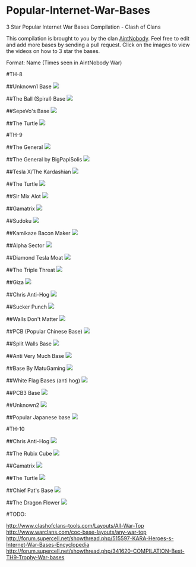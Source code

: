 # Popular-Internet-War-Bases
3 Star Popular Internet War Bases Compilation - Clash of Clans

This compilation is brought to you by the clan [AintNobody](https://docs.google.com/document/d/1RW2IQxHw-8TYP7lvcIQM0SklZIiN4wDMy8BSO6MmiD0/). Feel free to edit and add more bases by sending a pull request. Click on the images to view the videos on how to 3 star the bases.

Format: Name (Times seen in AintNobody War)

#TH-8

##Unknown1 Base
<a href="./TH8/Unknown1%20Base.md">![](http://www.onehiveclan.com/uploads/2/8/8/6/28864503/7399598_orig.png)</a>

##The Ball (Spiral) Base
<a href="./TH8/The%20Ball%20(Spiral)%20Base.md">![](http://www.onehiveclan.com/uploads/2/8/8/6/28864503/3903397_orig.png)</a>

##SepeVo's Base
<a href="./TH8/SepeVo's%20Base.md">![](http://www.onehiveclan.com/uploads/2/8/8/6/28864503/2581270_orig.png)</a>

##The Turtle
<a href="./TH8/The%20Turtle.md">![](http://www.gadihh.com/uploads/4/6/9/1/46913929/1429731520.png)</a>

#TH-9

##The General
<a href="./TH9/The%20General.md">![](http://www.onehiveclan.com/uploads/2/8/8/6/28864503/3320575_orig.png)</a>

##The General by BigPapiSolis
<a href="./TH9/The%20General%20by%20BigPapiSolis.md">![](http://www.onehiveclan.com/uploads/2/8/8/6/28864503/5515596_orig.png)</a>

##Tesla X/The Kardashian
<a href="./TH9/Tesla-X,%20The%20Kardashian.md">![](http://www.onehiveclan.com/uploads/2/8/8/6/28864503/7759018_orig.png)</a>

##The Turtle
<a href="./TH9/The%20Turtle.md">![](http://www.onehiveclan.com/uploads/2/8/8/6/28864503/3047222_orig.png)</a>

##Sir Mix Alot
<a href="./TH9/Sir%20Mix%20Alot.md">![](http://www.onehiveclan.com/uploads/2/8/8/6/28864503/8196502_orig.png)</a>

##Gamatrix
<a href="./TH9/Gamatrix.md">![](http://www.onehiveclan.com/uploads/2/8/8/6/28864503/4980940_orig.png)</a>

##Sudoku
<a href="./TH9/Sudoku.md">![](http://www.onehiveclan.com/uploads/2/8/8/6/28864503/7563113_orig.png)</a>

##Kamikaze Bacon Maker
<a href="./TH9/Kamikaze%20Bacon%20Maker.md">![](http://www.onehiveclan.com/uploads/2/8/8/6/28864503/6718308_orig.png)</a>

##Alpha Sector
<a href="./TH9/Alpha%20Sector.md">![](http://www.onehiveclan.com/uploads/2/8/8/6/28864503/432881_orig.png)</a>

##Diamond Tesla Moat
<a href="./TH9/Diamond%20Tesla%20Moat.md">![](http://www.onehiveclan.com/uploads/2/8/8/6/28864503/8766365_orig.png)</a>

##The Triple Threat
<a href="./TH9/The%20Triple%20Threat.md">![](http://www.onehiveclan.com/uploads/2/8/8/6/28864503/9565603_orig.png)</a>

##Giza
<a href="./TH9/Giza.md">![](http://www.onehiveclan.com/uploads/2/8/8/6/28864503/6751261_orig.png)</a>

##Chris Anti-Hog
<a href="./TH9/Chris%20Anti-Hog.md">![](http://www.onehiveclan.com/uploads/2/8/8/6/28864503/9441341_orig.png)</a>

##Sucker Punch
<a href="./TH9/Sucker%20Punch.md">![](http://www.onehiveclan.com/uploads/2/8/8/6/28864503/6807375_orig.png)</a>

##Walls Don't Matter
<a href="./TH9/Walls%20Don't%20Matter.md">![](http://www.onehiveclan.com/uploads/2/8/8/6/28864503/1760188_orig.png)</a>

##PCB (Popular Chinese Base)
<a href="./TH9/PCB%20(Popular%20Chinese%20Base).md">![](http://www.onehiveclan.com/uploads/2/8/8/6/28864503/7450830_orig.png)</a>

##Split Walls Base
<a href="./TH9/Split%20Walls%20Base.md">![](http://www.onehiveclan.com/uploads/2/8/8/6/28864503/2230834_orig.png)</a>

##Anti Very Much Base
<a href="./TH9/Anti%20Very%20Much%20Base.md">![](http://www.onehiveclan.com/uploads/2/8/8/6/28864503/1269000_orig.png)</a>

##Base By MatuGaming
<a href="./TH9/Base%20By%20MatuGaming.md">![](http://www.onehiveclan.com/uploads/2/8/8/6/28864503/1615375_orig.png)</a>

##White Flag Bases (anti hog)
<a href="./TH9/White%20Flag%20Bases%20(anti%20hog).md">![](http://www.onehiveclan.com/uploads/2/8/8/6/28864503/2580469_orig.png)</a>

##PCB3 Base
<a href="./TH9/PCB3%20Base.md">![](http://www.onehiveclan.com/uploads/2/8/8/6/28864503/6487746_orig.png)</a>

##Unknown2
<a href="./TH9/Unknown2.md">![](http://www.gadihh.com/uploads/4/6/9/1/46913929/1431045801.png)</a>

##Popular Japanese base
<a href="./TH9/Popular%20Japanese%20base.md">![](http://www.gadihh.com/uploads/4/6/9/1/46913929/1431092629.png)</a>

#TH-10

##Chris Anti-Hog
<a href="./TH10/Chris%20Anti-Hog.md">![](http://www.onehiveclan.com/uploads/2/8/8/6/28864503/599337_orig.png)</a>

##The Rubix Cube
<a href="./TH10/The%20Rubix%20Cube.md">![](http://www.onehiveclan.com/uploads/2/8/8/6/28864503/1884654_orig.png)</a>

##Gamatrix
<a href="./TH10/Gamatrix.md">![](http://www.onehiveclan.com/uploads/2/8/8/6/28864503/3227684_orig.png)</a>

##The Turtle
<a href="./TH10/The%20Turtle.md">![](http://www.onehiveclan.com/uploads/2/8/8/6/28864503/7789849_orig.png)</a>

##Chief Pat's Base
<a href="./TH10/Chief%20Pat's%20Base.md">![](http://www.onehiveclan.com/uploads/2/8/8/6/28864503/7526890_orig.png)</a>

##The Dragon Flower
<a href="./TH10/The%20Dragon%20Flower.md">![](http://www.onehiveclan.com/uploads/2/8/8/6/28864503/4665970_orig.png)</a>


#TODO:

http://www.clashofclans-tools.com/Layouts/All-War-Top  
http://www.warclans.com/coc-base-layouts/any-war-top  
http://forum.supercell.net/showthread.php/515597-KARA-Heroes-s-Internet-War-Bases-Encyclopedia  
http://forum.supercell.net/showthread.php/341620-COMPILATION-Best-TH9-Trophy-War-bases  

